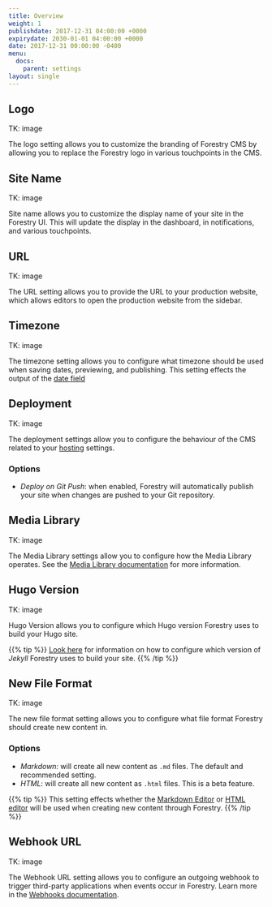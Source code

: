 ```yaml
---
title: Overview
weight: 1
publishdate: 2017-12-31 04:00:00 +0000
expirydate: 2030-01-01 04:00:00 +0000
date: 2017-12-31 00:00:00 -0400
menu:
  docs:
    parent: settings
layout: single
---
```

## Logo
TK: image

The logo setting allows you to customize the branding of Forestry CMS by allowing you to replace the Forestry logo in various touchpoints in the CMS.



## Site Name
TK: image

Site name allows you to customize the display name of your site in the Forestry UI. This will update the display in the dashboard, in notifications, and various touchpoints.

## URL
TK: image

The URL setting allows you to provide the URL to your production website, which allows editors to open the production website from the sidebar.

## Timezone
TK: image

The timezone setting allows you to configure what timezone should be used when saving dates, previewing, and publishing. This setting effects the output of the [date field](/docs/fields/date)

## Deployment
TK: image

The deployment settings allow you to configure the behaviour of the CMS related to your [hosting](/docs/hosting/) settings.

### Options

- *Deploy on Git Push*: when enabled, Forestry will automatically publish your site when changes are pushed to your Git repository.

## Media Library
TK: image

The Media Library settings allow you to configure how the Media Library operates. See the [Media Library documentation](/docs/editing/media-library#configuring-the-media-library) for more information.

## Hugo Version
TK: image

Hugo Version allows you to configure which Hugo version Forestry uses to build your Hugo site.

{{% tip %}}
[Look here](/docs/faqs/jekyll-version/) for information on how to configure which version of *Jekyll* Forestry uses to build your site.
{{% /tip %}}

## New File Format
TK: image

The new file format setting allows you to configure what file format Forestry should create new content in.

### Options

- *Markdown:* will create all new content as `.md` files. The default and recommended setting.
- *HTML*: will create all new content as `.html` files. This is a beta feature.

{{% tip %}}
This setting effects whether the [Markdown Editor](/docs/editing/markdown-editor/) or [HTML editor](/docs/editing/html-editor/) will be used when creating new content through Forestry.
{{% /tip %}}

## Webhook URL
TK: image

The Webhook URL setting allows you to configure an outgoing webhook to trigger third-party applications when events occur in Forestry. Learn more in the [Webhooks documentation](/docs/hosting/webhooks/).